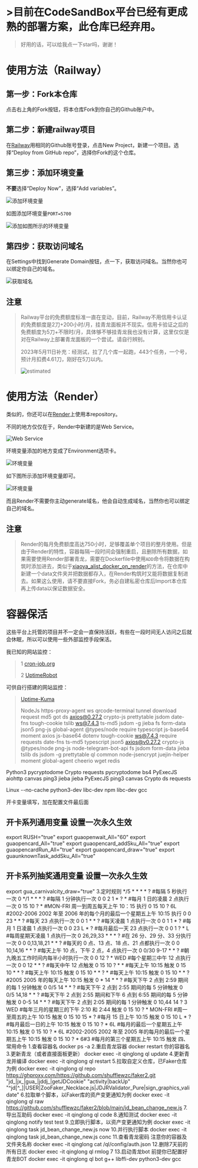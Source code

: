 # >**目前在CodeSandBox平台已经有更成熟的部署方案，此仓库已经弃用。**

>好用的话，可以给我点一下star吗，谢谢！

# 使用方法（Railway）
## 第一步：Fork本仓库

点击右上角的Fork按钮，将本仓库Fork到你自己的Github账户中。

## 第二步：新建railway项目

在[Railway](https://railway.app/dashboard)用相同的Github账号登录，点击New Project，新建一个项目。选择“Deploy from GitHub repo”，选择你Fork的这个仓库。

## 第三步：添加环境变量

**不要**选择“Deploy Now”，选择“Add variables”。

![添加环境变量](/pic/variables.png)

如图添加环境变量`PORT=5700`

![添加如图所示的环境变量](/pic/variables2.png)

## 第四步：获取访问域名

在Settings中找到Generate Domain按钮，点一下，获取访问域名。当然你也可以绑定你自己的域名。

![获取域名](/pic/Domain.png)

## 注意
>Railway平台的免费额度标准一直在变动，目前，Railway不用信用卡认证的免费额度是2刀+200小时/月，挂青龙面板并不现实。信用卡验证之后的免费额度为5刀+不限时/月，具体够不够挂青龙我也没有计算，这里仅仅是对在Railway上部署青龙面板的一个尝试。请自行辨别。
>
>2023年5月11日补充：经测试，拉了几个库一起跑，443个任务，一个号，预计月扣费4.61刀，刚好在5刀以内。
>
>![estimated](/pic/railway_estimated.png)

# 使用方法（Render）

类似的，你还可以在[Render](https://dashboard.render.com/)上使用本repository。

不同的地方仅仅在于，Render中新建的是Web Service。

![Web Service](/pic/webservice.png)

环境变量添加的地方变成了Environment选项卡。

![环境变量](/pic/environment1.png)

如下图所示添加环境变量即可。

![环境变量](/pic/environment2.png)

而且Render不需要你主动generate域名，他会自动生成域名，当然你也可以绑定自己的域名。

## 注意
>Render的每月免费额度高达750小时，足够覆盖单个项目的整月使用。但是由于Render的特性，容器每隔一段时间会强制重启，且删除所有数据，如果需要使用Render部署青龙，需要在Dockerfile中使用`ADD`命令将数据在构筑时添加进去，类似于[xiaoya_alist_docker_on_render](https://github.com/k0baya/xiaoya_alist_docker_on_render/blob/main/Dockerfile)的方法，在仓库中新建一个data文件夹并把数据都存入，在Render构筑时又能将数据复制进去。如果这么使用，请不要直接Fork，务必自建私密仓库后Import本仓库再上传data以保证数据安全。

# 容器保活

这些平台上托管的项目并不一定会一直保持活跃，有些在一段时间无人访问之后就会休眠，所以可以使用一些外部监控手段保活。

我已知的网站监控：
>1 [cron-job.org](https://console.cron-job.org)
>
>2 [UptimeRobot](https://uptimerobot.com/)

可供自行搭建的网站监控：
>[Uptime-Kuma](https://github.com/louislam/uptime-kuma)
>
>NodeJs
https-proxy-agent
ws
qrcode-terminal
tunnel
download
request
md5
got
ds
axios@0.27.2
crypto-js
prettytable
jsdom
date-fns
tough-cookie
tslib
ws@7.4.3
ts-md5
jsdom -g
jieba
fs
form-data
json5
png-js
global-agent
@types/node
require
typescript
js-base64
moment
axios
js-base64
dotenv
tough-cookie
ws@7.4.3
require
requests
date-fns
ts-md5
typescript
json5
axios@v0.27.2
crypto-js
@types/node
png-js
node-telegram-bot-api
fs
jsdom
form-data
jieba
tslib
ds
jsdom -g
prettytable
ql
common
node-jsencrypt
juejin-helper
moment
global-agent
cheerio
wget
redis

Python3
pycryptodome
Crypto
requests
pycryptodome
bs4
PyExecJS
aiohttp
canvas
ping3
jieba
jieba
PyExecJS
ping3
canvas
Crypto
ds
requests

Linux
--no-cache
python3-dev
libc-dev
npm
libc-dev
gcc

开卡变量填写，加在配置文件最后面

## 开卡系列通用变量 设置一次永久生效
export RUSH="true"
export guaopenwait_All="60"
export guaopencard_All="true"
export guaopencard_addSku_All="true"
export guaopencardRun_All="true"
export guaopencard_draw="true"
export guaunknownTask_addSku_All="true"
## 开卡系列抽奖通用变量 设置一次永久生效
export gua_carnivalcity_draw="true"
3.定时规则
*/5 * * * * ?    #每隔 5 秒执行一次
0 */1 * * * ?    #每隔 1 分钟执行一次
0 0 2 1 * ? *    #每月 1 日的凌晨 2 点执行一次
0 15 10 ? *    #MON-FRI 周一到周五每天上午 10：15 执行
0 15 10 ? 6L    #2002-2006 2002 年至 2006 年的每个月的最后一个星期五上午 10:15 执行
0 0 23 * * ?    #每天 23 点执行一次
0 0 1 * * ?    #每天凌晨 1 点执行一次
0 0 1 1 * ?     #每月 1 日凌晨 1 点执行一次
0 0 23 L * ?    #每月最后一天 23 点执行一次
0 0 1 ? * L    #每周星期天凌晨 1 点执行一次
0 26,29,33 * * * ?    #在 26 分、29 分、33 分执行一次
0 0 0,13,18,21 * * ?    #每天的 0 点、13 点、18 点、21 点都执行一次
0 0 10,14,16 * * ?    #每天上午 10 点，下午 2 点，4 点执行一次
0 0/30 9-17 * * ?    #朝九晚五工作时间内每半小时执行一次
0 0 12 ? * WED    #每个星期三中午 12 点执行一次
0 0 12 * * ?    #每天中午 12 点触发
0 15 10 ? * *    #每天上午 10:15 触发
0 15 10 * * ?    #每天上午 10:15 触发
0 15 10 * * ? *    #每天上午 10:15 触发
0 15 10 * * ?    #2005 2005 年的每天上午 10:15 触发
0 * 14 * * ?    #每天下午 2 点到 2:59 期间的每 1 分钟触发
0 0/5 14 * * ?    #每天下午 2 点到 2:55 期间的每 5 分钟触发
0 0/5 14,18 * * ?    #每天下午 2 点到 2:55 期间和下午 6 点到 6:55 期间的每 5 分钟触发
0 0-5 14 * * ?    #每天下午 2 点到 2:05 期间的每 1 分钟触发
0 10,44 14 ? 3 WED    #每年三月的星期三的下午 2:10 和 2:44 触发
0 15 10 ? * MON-FRI    #周一至周五的上午 10:15 触发
0 15 10 15 * ?    #每月 15 日上午 10:15 触发
0 15 10 L * ?    #每月最后一日的上午 10:15 触发
0 15 10 ? * 6L    #每月的最后一个星期五上午 10:15 触发
0 15 10 ? * 6L    #2002-2005 2002 年至 2005 年的每月的最后一个星期五上午 10:15 触发
0 15 10 ? * 6#3    #每月的第三个星期五上午 10:15 触发
四、常用命令
1.查看容器名
docker ps -a
2.重启青龙容器
docker restart 你的容器名
3.更新青龙（或者直接面板更新）
docker exec -it qinglong ql update
4.更新青龙并编译
docker exec -it qinglong ql restart
5.拉取自定义仓库，已Faker仓库为例
docker exec -it qinglong ql repo https://ghproxy.com/https://github.com/shufflewzc/faker2.git "jd_|jx_|gua_|jddj_|getJDCookie" "activity|backUp" "^jd[^_]|USER|ZooFaker_Necklace.js|JDJRValidator_Pure|sign_graphics_validate"
6.拉取单个脚本，以Faker库的资产变更通知为例
docker exec -it qinglong ql raw https://github.com/shufflewzc/faker2/blob/main/jd_bean_change_new.js
7.导出互助码
docker exec -it qinglong ql code
8.通知测试
docker exec -it qinglong notify test test
9.立即执行脚本，以资产变更通知为例
docker exec -it qinglong task jd_bean_change_new.js now
10.并行执行脚本
docker exec -it qinglong task jd_bean_change_new.js conc
11.查看青龙密码 注意你的容器及文件夹名称
docker exec -it qinglong cat /ql/config/auth.json
12.删除7天前的所有日志
docker exec -it qinglong ql rmlog 7
13.启动青龙bot 前提你已配置好青龙BOT
docker exec -it qinglong ql bot
g++
libffi-dev
python3-dev
gcc



